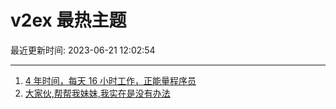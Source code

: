 # v2ex 最热主题

最近更新时间: 2023-06-21 12:02:54

--- 
1. [4 年时间，每天 16 小时工作，正能量程序员](https://www.v2ex.com/t/950500) 
2. [大家伙,帮帮我妹妹,我实在是没有办法](https://www.v2ex.com/t/950534) 

